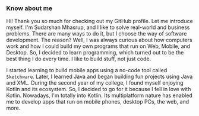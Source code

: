 ### Know about me

Hi! Thank you so much for checking out my GitHub profile. Let me introduce myself. I'm Sudarshan Mhasrup, and I like to
solve real-world and business problems. There are many ways to do it, but I choose the way of software development. The
reason? Well, I was always curious about how computers work and how I could build my own programs that run on Web,
Mobile, and Desktop. So, I decided to learn programming, which turned out to be the best thing I do every time. I like
to build stuff, not just code.

I started learning to build mobile apps using a no-code tool called `Sketchware`. Later, I learned Java and began
building fun projects using Java and XML. During the second year of my college, I found myself enjoying Kotlin and its
ecosystem. So, I decided to go for it because I fell in love with Kotlin. Nowadays, I'm totally into Kotlin. Its
multiplatform nature has enabled me to develop apps that run on mobile phones, desktop PCs, the web, and more.